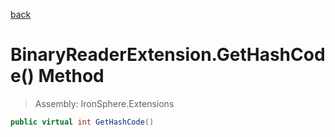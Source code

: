 ﻿

[back](/IronSphere.Extensions/types/BinaryReaderExtension)

# BinaryReaderExtension.GetHashCode() Method

> Assembly: IronSphere.Extensions

```csharp
public virtual int GetHashCode()
```



 